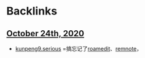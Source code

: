 
# Backlinks
## [October 24th, 2020](<October 24th, 2020.md>)
- [kunpeng9.serious](<kunpeng9.serious.md>) =搞忘记了[roamedit](<roamedit.md>)、[remnote](<remnote.md>)，

